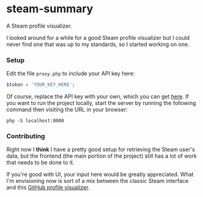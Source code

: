 # steam-summary
A Steam profile visualizer.

I looked around for a while for a good Steam profile visualizer but I could never
find one that was up to my standards, so I started working on one.

### Setup
Edit the file `proxy.php` to include your API key here:
```php
$token = 'YOUR_KEY_HERE';
```

Of course, replace the API key with your own, which you can get [here](http://steamcommunity.com/dev/apikey).
If you want to run the project locally, start the server by running the following command
then visiting the URL in your browser:

```
php -S localhost:8000
```

### Contributing
Right now I **think** I have a pretty good setup for retrieving the Steam user's data, but the frontend (the 
main portion of the project) still has a lot of work that needs to be done to it.

If you're good with UI, your input here would be greatly appreciated. What I'm envisioning now is sort of a mix 
between the classic Steam interface and this [GitHub profile visualizer](https://github.com/tipsy/profile-summary-for-github).
